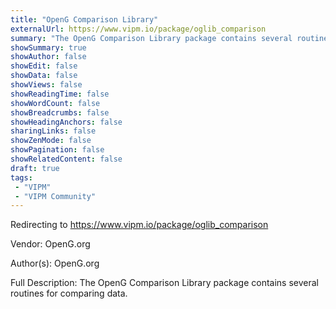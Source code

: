 ```yaml
---
title: "OpenG Comparison Library"
externalUrl: https://www.vipm.io/package/oglib_comparison
summary: "The OpenG Comparison Library package contains several routines for comparing data.."
showSummary: true
showAuthor: false
showEdit: false
showData: false
showViews: false
showReadingTime: false
showWordCount: false
showBreadcrumbs: false
showHeadingAnchors: false
sharingLinks: false
showZenMode: false
showPagination: false
showRelatedContent: false
draft: true
tags:
 - "VIPM"
 - "VIPM Community"
---
```


Redirecting to https://www.vipm.io/package/oglib_comparison

Vendor: OpenG.org

Author(s): OpenG.org
 
Full Description:
The OpenG Comparison Library package contains several routines for comparing data.
